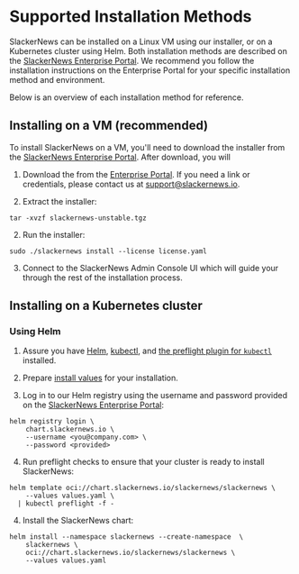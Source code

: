 # Supported Installation Methods

SlackerNews can be installed on a Linux VM using our installer, or on a
Kubernetes cluster using Helm. Both installation methods are described on the
[SlackerNews Enterprise Portal](https://enterprise.slackernews.io). We
recommend you follow the installation instructions on the Enterprise Portal
for your specific installation method and environment.

Below is an overview of each installation method for reference.

## Installing on a VM (recommended)

To install SlackerNews on a VM, you'll need to download the installer from the [SlackerNews Enterprise Portal](https://enterprise.slackernews.io). After download, you will

1. Download the from the [Enterprise Portal](https://enterprise.slackernews.io).  If you need a link or credentials, please contact us at [support@slackernews.io](mailto:support@slackernews.io).

1. Extract the installer:
```shell
tar -xvzf slackernews-unstable.tgz
```

2. Run the installer:
```shell
sudo ./slackernews install --license license.yaml
```

3. Connect to the SlackerNews Admin Console UI which will guide your through
   the rest of the installation process.

## Installing on a Kubernetes cluster

### Using Helm

1. Assure you have [Helm](https://helm.sh/docs/intro/install/),
   [kubectl](https://kubernetes.io/docs/tasks/tools/), and
   [the preflight plugin for `kubectl`](/prefight) installed.

2. Prepare [install values](/values) for your installation. 

3. Log in to our Helm registry using the username and password provided on the
   [SlackerNews Enterprise Portal](https://enterprise.slackernews.io):

```shell
helm registry login \
    chart.slackernews.io \
    --username <you@company.com> \
    --password <provided>
```

4. Run preflight checks to ensure that your cluster is ready to install
   SlackerNews:

```shell
helm template oci://chart.slackernews.io/slackernews/slackernews \
    --values values.yaml \
  | kubectl preflight -f -
```

4. Install the SlackerNews chart:

```shell
helm install --namespace slackernews --create-namespace  \
    slackernews \
    oci://chart.slackernews.io/slackernews/slackernews \
    --values values.yaml

```
